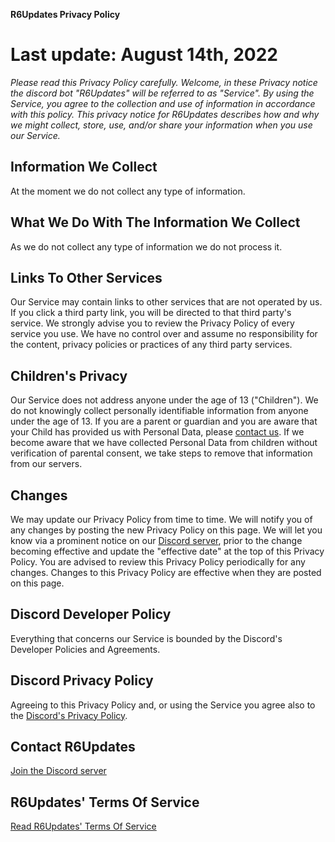 **R6Updates Privacy Policy**
# Last update: August 14th, 2022
*Please read this Privacy Policy carefully.*
*Welcome, in these Privacy notice the discord bot "R6Updates" will be referred to as "Service".*
*By using the Service, you agree to the collection and use of information in accordance with this policy.*
*This privacy notice for R6Updates describes how and why we might collect, store, use, and/or share your information when you use our Service.*
## Information We Collect
At the moment we do not collect any type of information.
## What We Do With The Information We Collect
As we do not collect any type of information we do not process it.
## Links To Other Services
Our Service may contain links to other services that are not operated by us. If you click a third party link, you will be directed to that third party's service. We strongly advise you to review the Privacy Policy of every service you use.
We have no control over and assume no responsibility for the content, privacy policies or practices of any third party services.
## Children's Privacy
Our Service does not address anyone under the age of 13 ("Children").
We do not knowingly collect personally identifiable information from anyone under the age of 13. If you are a parent or guardian and you are aware that your Child has provided us with Personal Data, please [contact us](https://discord.gg/jpHSJsm). If we become aware that we have collected Personal Data from children without verification of parental consent, we take steps to remove that information from our servers.
## Changes
We may update our Privacy Policy from time to time. We will notify you of any changes by posting the new Privacy Policy on this page.
We will let you know via a prominent notice on our [Discord server](https://discord.gg/jpHSJsm), prior to the change becoming effective and update the "effective date" at the top of this Privacy Policy.
You are advised to review this Privacy Policy periodically for any changes. Changes to this Privacy Policy are effective when they are posted on this page.
## Discord Developer Policy
Everything that concerns our Service is bounded by the Discord's Developer Policies and Agreements.
## Discord Privacy Policy
Agreeing to this Privacy Policy and, or using the Service you agree also to the [Discord's Privacy Policy](https://discord.com/privacy).
## Contact R6Updates
[Join the Discord server](https://discord.gg/jpHSJsm)
## R6Updates' Terms Of Service
[Read R6Updates' Terms Of Service](/terms-of-service.md)
